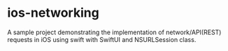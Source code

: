 # ios-networking

A sample project demonstrating the implementation of network/API(REST) requests in iOS using swift with SwiftUI and NSURLSession class.
